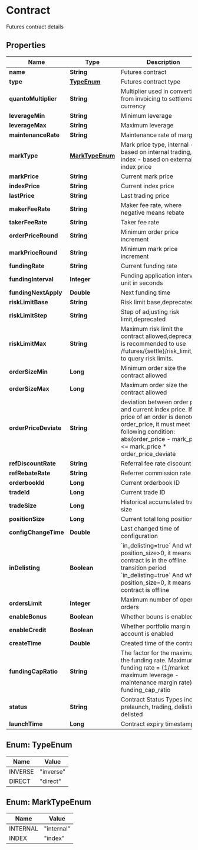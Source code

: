 
# Contract

Futures contract details

## Properties

Name | Type | Description | Notes
------------ | ------------- | ------------- | -------------
**name** | **String** | Futures contract |  [optional]
**type** | [**TypeEnum**](#TypeEnum) | Futures contract type |  [optional]
**quantoMultiplier** | **String** | Multiplier used in converting from invoicing to settlement currency |  [optional]
**leverageMin** | **String** | Minimum leverage |  [optional]
**leverageMax** | **String** | Maximum leverage |  [optional]
**maintenanceRate** | **String** | Maintenance rate of margin |  [optional]
**markType** | [**MarkTypeEnum**](#MarkTypeEnum) | Mark price type, internal - based on internal trading, index - based on external index price |  [optional]
**markPrice** | **String** | Current mark price |  [optional]
**indexPrice** | **String** | Current index price |  [optional]
**lastPrice** | **String** | Last trading price |  [optional]
**makerFeeRate** | **String** | Maker fee rate, where negative means rebate |  [optional]
**takerFeeRate** | **String** | Taker fee rate |  [optional]
**orderPriceRound** | **String** | Minimum order price increment |  [optional]
**markPriceRound** | **String** | Minimum mark price increment |  [optional]
**fundingRate** | **String** | Current funding rate |  [optional]
**fundingInterval** | **Integer** | Funding application interval, unit in seconds |  [optional]
**fundingNextApply** | **Double** | Next funding time |  [optional]
**riskLimitBase** | **String** | Risk limit base,deprecated |  [optional]
**riskLimitStep** | **String** | Step of adjusting risk limit,deprecated |  [optional]
**riskLimitMax** | **String** | Maximum risk limit the contract allowed,deprecated,It is recommended to use /futures/{settle}/risk_limit_tiers to query risk limits. |  [optional]
**orderSizeMin** | **Long** | Minimum order size the contract allowed |  [optional]
**orderSizeMax** | **Long** | Maximum order size the contract allowed |  [optional]
**orderPriceDeviate** | **String** | deviation between order price and current index price. If price of an order is denoted as order_price, it must meet the following condition:   abs(order_price - mark_price) &lt;&#x3D; mark_price * order_price_deviate |  [optional]
**refDiscountRate** | **String** | Referral fee rate discount |  [optional]
**refRebateRate** | **String** | Referrer commission rate |  [optional]
**orderbookId** | **Long** | Current orderbook ID |  [optional]
**tradeId** | **Long** | Current trade ID |  [optional]
**tradeSize** | **Long** | Historical accumulated trade size |  [optional]
**positionSize** | **Long** | Current total long position size |  [optional]
**configChangeTime** | **Double** | Last changed time of configuration |  [optional]
**inDelisting** | **Boolean** | &#x60;in_delisting&#x3D;true&#x60; And when position_size&gt;0, it means the contract is in the offline transition period &#x60;in_delisting&#x3D;true&#x60; And when position_size&#x3D;0, it means the contract is offline |  [optional]
**ordersLimit** | **Integer** | Maximum number of open orders |  [optional]
**enableBonus** | **Boolean** | Whether bouns is enabled |  [optional]
**enableCredit** | **Boolean** | Whether portfolio margin account is enabled |  [optional]
**createTime** | **Double** | Created time of the contract |  [optional]
**fundingCapRatio** | **String** | The factor for the maximum of the funding rate. Maximum of funding rate &#x3D; (1/market maximum leverage - maintenance margin rate) * funding_cap_ratio |  [optional]
**status** | **String** | Contract Status Types include:  prelaunch,  trading, delisting,  delisted  |  [optional]
**launchTime** | **Long** | Contract expiry timestamp |  [optional]

## Enum: TypeEnum

Name | Value
---- | -----
INVERSE | &quot;inverse&quot;
DIRECT | &quot;direct&quot;

## Enum: MarkTypeEnum

Name | Value
---- | -----
INTERNAL | &quot;internal&quot;
INDEX | &quot;index&quot;

